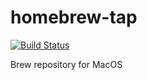 # homebrew-tap

[![Build Status](https://travis-ci.org/perriea/homebrew-tap.svg?branch=master)](https://travis-ci.org/perriea/homebrew-tap)

Brew repository for MacOS 
